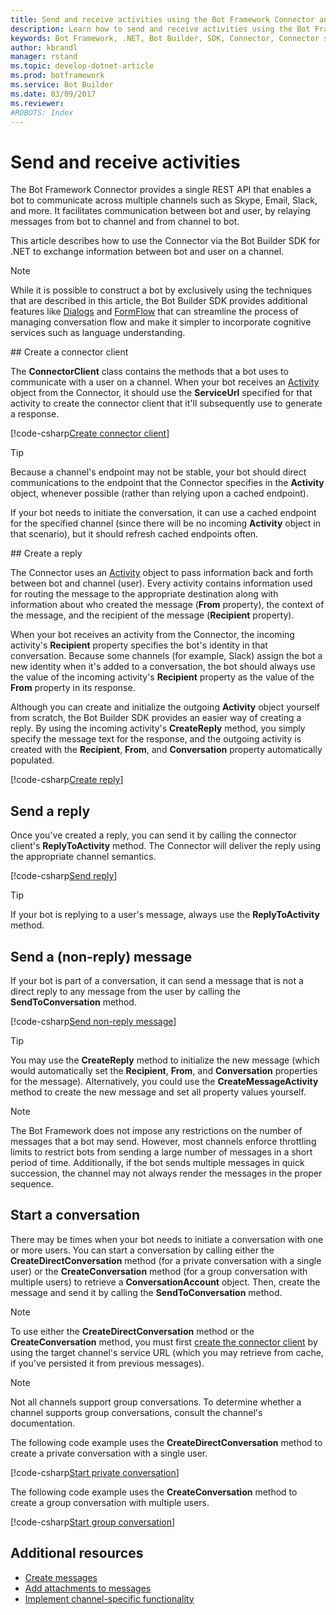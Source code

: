 ```yaml
---
title: Send and receive activities using the Bot Framework Connector and .NET | Microsoft Docs
description: Learn how to send and receive activities using the Bot Framework Connector via the Bot Builder SDK for .NET.
keywords: Bot Framework, .NET, Bot Builder, SDK, Connector, Connector service, activity, send activity, receive activity
author: kbrandl
manager: rstand
ms.topic: develop-dotnet-article
ms.prod: botframework
ms.service: Bot Builder
ms.date: 03/09/2017
ms.reviewer:
#ROBOTS: Index
---
```


# Send and receive activities

The Bot Framework Connector provides a single REST API that enables a bot to communicate across multiple 
channels such as Skype, Email, Slack, and more. 
It facilitates communication between bot and user, by relaying messages from bot to channel 
and from channel to bot. 

This article describes how to use the Connector via the Bot Builder SDK for .NET to 
exchange information between bot and user on a channel. 

> [!NOTE]
> While it is possible to construct a bot by exclusively using the techniques that are described
> in this article, the Bot Builder SDK provides additional features like 
> [Dialogs](bot-framework-dotnet-dialogs.md) and [FormFlow](bot-framework-dotnet-formflow.md) that 
> can streamline the process of managing conversation flow and 
> make it simpler to incorporate cognitive services such as language understanding.

##<a id="create-client"></a> Create a connector client

The **ConnectorClient** class contains the methods that a bot uses to communicate with a user on a channel. 
When your bot receives an [Activity](bot-framework-dotnet-activities.md) object from the Connector, 
it should use the **ServiceUrl** specified for that activity to create the connector client that it'll 
subsequently use to generate a response. 

[!code-csharp[Create connector client](../includes/code/dotnet-send-and-receive.cs#createConnectorClient)]

> [!TIP]
> Because a channel's endpoint may not be stable, your bot should direct communications to the endpoint 
> that the Connector specifies in the **Activity** object, whenever possible (rather than relying upon a cached endpoint). 
>
> If your bot needs to initiate the conversation, it can use a cached endpoint for the specified channel 
> (since there will be no incoming **Activity** object in that scenario), but it should refresh cached endpoints often. 

##<a id="create-reply"></a> Create a reply

The Connector uses an [Activity](bot-framework-dotnet-activities.md) object to pass information back and forth between bot and channel (user). 
Every activity contains information used for routing the message to the appropriate destination 
along with information about who created the message (**From** property), 
the context of the message, and the recipient of the message (**Recipient** property).

When your bot receives an activity from the Connector, the incoming activity's **Recipient** property specifies 
the bot's identity in that conversation. 
Because some channels (for example, Slack) assign the bot a new identity when it's added to a conversation, 
the bot should always use the value of the incoming activity's **Recipient** property as the value of 
the **From** property in its response.

Although you can create and initialize the outgoing **Activity** object yourself from scratch, 
the Bot Builder SDK provides an easier way of creating a reply. 
By using the incoming activity's **CreateReply** method, 
you simply specify the message text for the response, and the outgoing activity is created 
with the **Recipient**, **From**, and **Conversation** property automatically populated.

[!code-csharp[Create reply](../includes/code/dotnet-send-and-receive.cs#createReply)]

## Send a reply

Once you've created a reply, you can send it by calling the connector client's **ReplyToActivity** method. 
The Connector will deliver the reply using the appropriate channel semantics. 

[!code-csharp[Send reply](../includes/code/dotnet-send-and-receive.cs#sendReply)]

> [!TIP]
> If your bot is replying to a user's message, always use the **ReplyToActivity** method.

## Send a (non-reply) message 

If your bot is part of a conversation, it can send a message that is not a direct reply to 
any message from the user by calling the **SendToConversation** method. 

[!code-csharp[Send non-reply message](../includes/code/dotnet-send-and-receive.cs#sendNonReplyMessage)]

> [!TIP]
> You may use the **CreateReply** method to initialize the new message (which would automatically set 
> the **Recipient**, **From**, and **Conversation** properties for the message). 
> Alternatively, you could use the **CreateMessageActivity** method to create the new message 
> and set all property values yourself.

> [!NOTE]
> The Bot Framework does not impose any restrictions on the number of messages that a bot may send. 
> However, most channels enforce throttling limits to restrict bots from sending a large number of messages in a short period of time. 
> Additionally, if the bot sends multiple messages in quick succession, 
> the channel may not always render the messages in the proper sequence.

## Start a conversation

There may be times when your bot needs to initiate a conversation with one or more users. 
You can start a conversation by calling either the **CreateDirectConversation** method (for a private conversation with a single user) 
or the **CreateConversation** method (for a group conversation with multiple users) 
to retrieve a **ConversationAccount** object. 
Then, create the message and send it by calling the **SendToConversation** method.

> [!NOTE]
> To use either the **CreateDirectConversation** method or the **CreateConversation** method,
> you must first [create the connector client](#create-client) by using the target channel's service URL 
> (which you may retrieve from cache, if you've persisted it from previous messages). 

> [!NOTE]
> Not all channels support group conversations. 
> To determine whether a channel supports group conversations, consult the channel's documentation.

The following code example uses the **CreateDirectConversation** method to create a private conversation with a single user.

[!code-csharp[Start private conversation](../includes/code/dotnet-send-and-receive.cs#startPrivateConversation)]

The following code example uses the **CreateConversation** method to create a group conversation with multiple users.

[!code-csharp[Start group conversation](../includes/code/dotnet-send-and-receive.cs#startGroupConversation)]

## Additional resources

- [Create messages](bot-framework-dotnet-create-messages.md)
- [Add attachments to messages](bot-framework-dotnet-add-attachments.md)
- [Implement channel-specific functionality](bot-framework-dotnet-channeldata.md)